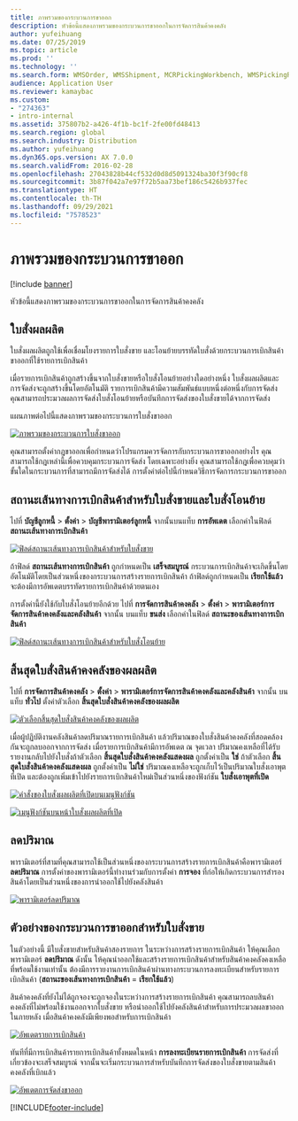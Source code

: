 ```yaml
---
title: ภาพรวมของกระบวนการขาออก
description: หัวข้อนี้แสดงภาพรวมของกระบวนการขาออกในการจัดการสินค้าคงคลัง
author: yufeihuang
ms.date: 07/25/2019
ms.topic: article
ms.prod: ''
ms.technology: ''
ms.search.form: WMSOrder, WMSShipment, MCRPickingWorkbench, WMSPickingRegistration, CustomFilterGroup
audience: Application User
ms.reviewer: kamaybac
ms.custom:
- "274363"
- intro-internal
ms.assetid: 375807b2-a426-4f1b-bc1f-2fe00fd48413
ms.search.region: global
ms.search.industry: Distribution
ms.author: yufeihuang
ms.dyn365.ops.version: AX 7.0.0
ms.search.validFrom: 2016-02-28
ms.openlocfilehash: 27043828b44cf532d0d8d5091324ba30f3f90cf8
ms.sourcegitcommit: 3b87f042a7e97f72b5aa73bef186c5426b937fec
ms.translationtype: HT
ms.contentlocale: th-TH
ms.lasthandoff: 09/29/2021
ms.locfileid: "7578523"
---
```

# <a name="outbound-process-overview"></a>ภาพรวมของกระบวนการขาออก

[!include [banner](../includes/banner.md)]

หัวข้อนี้แสดงภาพรวมของกระบวนการขาออกในการจัดการสินค้าคงคลัง

## <a name="output-orders"></a>ใบสั่งผลผลิต

ใบสั่งผลผลิตถูกใช้เพื่อเชื่อมโยงรายการใบสั่งขาย และโอนย้ายบรรทัดใบสั่งด้วยกระบวนการเบิกสินค้าขาออกที่ใช้รายการเบิกสินค้า

เมื่อรายการเบิกสินค้าถูกสร้างขึ้นจากใบสั่งขายหรือใบสั่งโอนย้ายอย่างใดอย่างหนึ่ง ใบสั่งผลผลิตและการจัดส่งจะถูกสร้างขึ้นโดยอัตโนมัติ รายการเบิกสินค้ามีความสัมพันธ์แบบหนึ่งต่อหนึ่งกับการจัดส่ง คุณสามารถประมวลผลการจัดส่งใบสั่งโอนย้ายหรือบันทึกการจัดส่งของใบสั่งขายได้จากการจัดส่ง 

แผนภาพต่อไปนี้แสดงภาพรวมของกระบวนการใบสั่งขาออก 

[![ภาพรวมของกระบวนการใบสั่งขาออก](./media/outbound-order.png)](./media/outbound-order.png)

คุณสามารถตั้งค่ากฎขาออกเพื่อกำหนดว่าโปรแกรมควรจัดการกับกระบวนการขาออกอย่างไร คุณสามารถใช้กฎเหล่านี้เพื่อควบคุมกระบวนการจัดส่ง โดยเฉพาะอย่างยิ่ง คุณสามารถใช้กฎเพื่อควบคุมว่าขั้นใดในกระบวนการที่สามารถมีการจัดส่งได้ การตั้งค่าต่อไปนี้กำหนดวิธีการจัดการกระบวนการขาออก

## <a name="picking-route-status-for-sales-and-transfer-orders"></a>สถานะเส้นทางการเบิกสินค้าสำหรับใบสั่งขายและใบสั่งโอนย้าย 

ไปที่ **บัญชีลูกหนี้** \> **ตั้งค่า** \> **บัญชีพารามิเตอร์ลูกหนี้** จากนั้นบนแท็บ **การอัพเดต** เลือกค่าในฟิลด์ **สถานะเส้นทางการเบิกสินค้า**

[![ฟิลด์สถานะเส้นทางการเบิกสินค้าสำหรับใบสั่งขาย](./media/picking-route-status-sales-order.png)](./media/picking-route-status-sales-order.png)

ถ้าฟิลด์ **สถานะเส้นทางการเบิกสินค้า** ถูกกำหนดเป็น **เสร็จสมบูรณ์** กระบวนการเบิกสินค้าจะเกิดขึ้นโดยอัตโนมัติโดยเป็นส่วนหนึ่งของกระบวนการสร้างรายการเบิกสินค้า ถ้าฟิลด์ถูกกำหนดเป็น **เรียกใช้แล้ว** จะต้องมีการอัพเดตบรรทัดรายการเบิกสินค้าด้วยตนเอง

การตั้งค่านี้ยังใช้กับใบสั่งโอนย้ายอีกด้วย ไปที่ **การจัดการสินค้าคงคลัง** \> **ตั้งค่า** \> **พารามิเตอร์การจัดการสินค้าคงคลังและคลังสินค้า** จากนั้น บนแท็บ **ขนส่ง** เลือกค่าในฟิลด์ **สถานะของเส้นทางการเบิกสินค้า**

[![ฟิลด์สถานะเส้นทางการเบิกสินค้าสำหรับใบสั่งโอนย้าย](./media/picking-route-status-transfer-order.png)](./media/picking-route-status-transfer-order.png)

## <a name="end-output-inventory-orders"></a>สิ้นสุดใบสั่งสินค้าคงคลังของผลผลิต

ไปที่ **การจัดการสินค้าคงคลัง** \> **ตั้งค่า** \> **พารามิเตอร์การจัดการสินค้าคงคลังและคลังสินค้า** จากนั้น บนแท็บ **ทั่วไป** ตั้งค่าตัวเลือก **สิ้นสุดใบสั่งสินค้าคงคลังของผลผลิต**

[![ตัวเลือกสิ้นสุดใบสั่งสินค้าคงคลังของผลผลิต](./media//end-output-inventory-order.png)](./media//end-output-inventory-order.png)

เมื่อผู้ปฏิบัติงานคลังสินค้าลดปริมาณรายการเบิกสินค้า แล้วปริมาณของใบสั่งสินค้าคงคลังที่สอดคล้องกันจะถูกลบออกจากการจัดส่ง เมื่อรายการเบิกสินค้ามีการอัพเดต ณ จุดเวลา ปริมาณคงเหลือที่ได้รับรายงานกลับไปยังใบสั่งถ้าตัวเลือก **สิ้นสุดใบสั่งสินค้าคงคลังแสดงผล** ถูกตั้งค่าเป็น **ใช่** ถ้าตัวเลือก **สิ้นสุดใบสั่งสินค้าคงคลังแสดงผล** ถูกตั้งค่าเป็น **ไม่ใช่** ปริมาณคงเหลือจะถูกเก็บไว้เป็นปริมาณใบสั่งเอาพุตที่เปิด และต้องถูกเพิ่มเข้าไปยังรายการเบิกสินค้าใหม่เป็นส่วนหนึ่งของฟังก์ชัน **ใบสั่งเอาพุตที่เปิด** 

[![คำสั่งของใบสั่งผลผลิตที่เปิดบนเมนูฟังก์ชัน](./media/open-output-order.png)](./media/open-output-order.png)

[![เมนูฟังก์ชันบนหน้าใบสั่งผลผลิตที่เปิด](./media/open-output-order-function.png)](./media/open-output-order-function.png)

## <a name="reduce-quantity"></a>ลดปริมาณ

พารามิเตอร์ที่สามที่คุณสามารถใช้เป็นส่วนหนึ่งของกระบวนการสร้างรายการเบิกสินค้าคือพารามิเตอร์ **ลดปริมาณ** การตั้งค่าของพารามิเตอร์นี้ทำงานร่วมกับการตั้งค่า **การจอง** ที่ก่อให้เกิดกระบวนการสำรองสินค้าโดยเป็นส่วนหนึ่งของการนำออกใช้ไปยังคลังสินค้า

[![พารามิเตอร์ลดปริมาณ](./media/reduce-quantity.png)](./media/reduce-quantity.png)

## <a name="example-of-an-outbound-process-for-a-sales-order"></a>ตัวอย่างของกระบวนการขาออกสำหรับใบสั่งขาย

ในตัวอย่างนี้ มีใบสั่งขายสำหรับสินค้าสองรายการ ในระหว่างการสร้างรายการเบิกสินค้า ให้คุณเลือกพารามิเตอร์ **ลดปริมาณ** ดังนั้น ให้คุณนำออกใช้และสร้างรายการเบิกสินค้าสำหรับสินค้าคงคลังคงเหลือที่พร้อมใช้งานเท่านั้น ต้องมีการรายงานการเบิกสินค้าผ่านทางกระบวนการลงทะเบียนสำหรับรายการเบิกสินค้า (**สถานะของเส้นทางการเบิกสินค้า** = **เรียกใช้แล้ว**)

สินค้าคงคลังที่ยังไม่ได้ถูกจองจะถูกจองในระหว่างการสร้างรายการเบิกสินค้า คุณสามารถลบสินค้าคงคลังที่ไม่พร้อมใช้งานออกจากใบสั่งขาย หรือนำออกใช้ไปยังคลังสินค้าสำหรับการประมวลผลขาออกในภายหลัง เมื่อสินค้าคงคลังมีเพียงพอสำหรับการเบิกสินค้า

[![อัพเดตรายการเบิกสินค้า](./media/update-picking-list.png)](./media/update-picking-list.png)

ทันทีที่มีการเบิกสินค้ารายการเบิกสินค้าทั้งหมดในหน้า **การลงทะเบียนรายการเบิกสินค้า** การจัดส่งที่เกี่ยวข้องจะเสร็จสมบูรณ์ จากนั้นจะเริ่มกระบวนการสำหรับบันทึกการจัดส่งของใบสั่งขายตามสินค้าคงคลังที่เบิกแล้ว

[![อัพเดตการจัดส่งขาออก](./media/outbound-shipments.png)](./media/outbound-shipments.png)


[!INCLUDE[footer-include](../../includes/footer-banner.md)]
